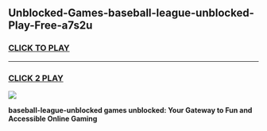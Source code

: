 
## Unblocked-Games-baseball-league-unblocked-Play-Free-a7s2u
<h3>
<a href="https://premium76.site?title=baseball-league-unblocked&ref=18A1">CLICK TO PLAY</a></h3>
<hr>

<h3>
<a href="https://premium76.site?title=baseball-league-unblocked&ref=18A1">CLICK 2 PLAY</a>
  
</h3>

<a href="https://premium76.site?title=baseball-league-unblocked&ref=18A1"><img src="https://clearcache.store/games.png"></a>


**baseball-league-unblocked games unblocked: Your Gateway to Fun and Accessible Online Gaming**
